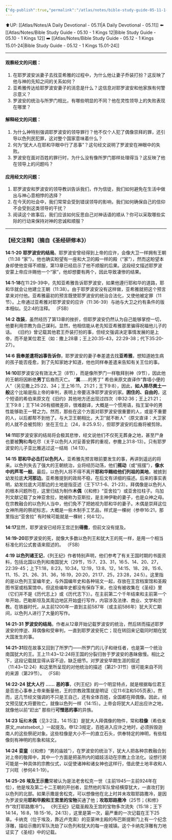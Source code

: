 ```yaml
---
{"dg-publish":true,"permalink":"/atlas/notes/bible-study-guide-05-11-1-kings-14/","noteIcon":""}
---
```


⬆️UP: [[Atlas/Notes/A Daily Devotional - 05.11\|A Daily Devotional - 05.11]]
⬅️ [[Atlas/Notes/Bible Study Guide - 05.10 - 1 Kings 12\|Bible Study Guide - 05.10 - 1 Kings 12]]
➡️ [[Atlas/Notes/Bible Study Guide - 05.12 - 1 Kings 15.01-24\|Bible Study Guide - 05.12 - 1 Kings 15.01-24]] 

---

#### 观察经文的问题：

1. 在耶罗波安派妻子去找亚希雅的过程中，为什么他让妻子乔装打扮？这反映了他与神的先知之间的关系如何？
2. 亚希雅传达给耶罗波安妻子的消息是什么？这信息对耶罗波安和他家族有何警示意义？
3. 罗波安的统治与所罗门相比，有哪些明显的不同？他在灵性领导上的失败表现在哪里？

#### 解释经文的问题：

1. 为什么神特别强调耶罗波安的领导罪行？他不仅个人犯了偶像崇拜的罪，还引导以色列民犯罪，这对整个国家意味着什么？
2. 何为“犹大人在耶和华眼中行了恶事”？这句经文说明了罗波安在神眼中的失败。
3. 罗波安在面对百姓的罪行时，为什么没有像所罗门那样处理得当？这反映了他在领导上的问题吗？

#### 应用经文的问题：

1. 耶罗波安和罗波安的领导教训告诉我们，作为信徒，我们如何避免在生活中做出与神心意相悖的选择？
2. 在今天的社会中，我们常常会受到错误领导的影响，我们如何确保自己的信仰不会受到这类领导的干扰？
3. 阅读这个故事后，我们应该如何反思自己对神话语的顺从？你可以采取哪些实际的行动来保持对神的忠诚和顺服？
---
### 【经文注释】（摘自《圣经研修本》）

**14:1-20** **耶罗波安的结局**。耶罗波安曾经得到上帝的应许，会像大卫一样拥有王朝（11:38 “家”）。他也确实盼望有一座和大卫的殿一样的殿（“家”），然而这盼望本身却使他变得不顺服，第13章已经启示了他不顺服的后果。这段经文描述耶罗波安蒙上帝应许赐他一个“家”，他却想要有两个，因此导致凄惨的结果。

**14:1-18**在11:29-39中，先知亚希雅告诉耶罗波安，如果他遵行耶和华的道路，耶和华就会让他建立王朝（11:38）。由于耶罗波安没有这样做，亚希雅就把这个预言拿来对付他。亚希雅最初的预言既使耶罗波安的统治合法化，又使他被定罪（11节）。上帝通过亚希雅对耶罗波安的应许（11:36-39）与祂与大卫之约有条件的版本相似。见2:4的注释。 （FSB）

**14:2** **改装**，虽然经历了第13章的挫折，但耶罗波安仍然认为自己能够掌控一切，他要利用宗教为自己谋利。显然，他相信能从老先知亚希雅那里骗得祝福他儿子的话。 《旧约》曾记载其他君王乔装打扮的事，但经文强调决定事情发展的是上帝，而不是某位君王（如：撒上28章；王上20:35-43，22:29-38；代下35:20-27）。

**14:6** **我奉差遣将凶事告诉你**，耶罗波安的妻子奉差遣去找**亚希雅**，想知道她生病的孩子能否痊愈，到了先知家她才知道，他也同样奉差遣来告知有关王位的事。

**14:10**耶罗波安没有效法大卫（8节），而是像所罗门一样敬拜别神（9节），因此他的王朝将因断绝**男丁**后裔而灭亡。 “**属**……的男丁” 希伯来原文直译作“靠墙小便的人”（另见撒上25:22、34；王上16:11，21:21；王下9:8），因此，**如人除尽粪土一般**这个比喻是指上帝的审判，表明上帝要洁净耶罗波安的家。**困住的、自由的**，这个短语的希伯来原文在《旧约》其他地方还出现过四次（申32:36；王上21:21；王下9:8；王下14:26有细微差异，很难翻译，大概是一个惯用语，指王室中的男性能够助王一臂之力。然而，那些在这个方面对耶罗波安很重要的人，或是不重要的人，以后都帮不到他了。与大卫王朝相比，大卫“就不断人”（原文直译：大卫家的人就不会被剪除）坐在王位上（24，8:25.9.5），但耶罗波安的后裔将被剪除。

**14:11**耶罗波安家的结局将会极其悲惨，经文说他们不仅死无葬身之地，甚至尸身也要被**狗**和**鸟**吃尽（关于以色列人对妥善安葬的重视，参撒上31:8-13）。只有耶罗波安的儿子亚比雅逃过这一结局（14:13）。

**14:15** **耶和华必击打以色列人**，亚希雅先预言眼前要发生的事，再讲到遥远的将来。以色列失去了强大的王朝统治，业将经历动荡，他们**摇动**（或“摇摆”），**像水中的芦苇一般**。最后，以色列人将不得不离开**耶和华赐给他们列祖的美地**，被掳到幼发拉底**大河那边**。亚希雅提到的政局不稳，在后文有详细的描述。后来的事实表明，幼发拉底大河那边的土地是指亚述（王下17:1-6、21-23）。拜偶像是以色列人的根本问题所在，这里归结为制作**木偶**（《和修》“亚舍拉”）或亚舍拉柱子。乌加列文献记载了女神亚舍拉，她被称为亚斯拉，是主神伊勒的妻子，也是众神之母。在宗教融合的以色列人当中，他们免不了把她视为耶和华的妻子。木偶是崇拜这位女神所用的祭祀标志，大概是一些木制手工艺品，样式是一棵树（参申16:21，那里指出“亚舍拉” 有时候可能就是一棵树；何4:12）。

**14:17**显然，耶罗波安已经将王宫迁到**得撒**，但前文没有提及。

**14:19-20**耶罗波安的死，就像大多数以色列王和犹大王的死一样，是用一个相当标准化的公式套语来叙述的。 （FSB）

**4:19** **以色列诸王记**，《列王纪》作者特别声明，他们参考了有关王国时期的书面资料，包括北国以色列和南国犹大（29节，15:7、23、31，16:5、14、20、27，22:39-45；上下1:18，8:23，10:34，12:19，13:8、12，14:15、18、28，15:6、11、15、21、26、31、36，16:19，20:20，21:17、25，23:28，24:5）。这里指的是以色列王室编年史，与外国编年史和各种铭文一起，存放在王宫档案馆和圣殿图书室或档案馆中。但这些编年史都没有保存下来，也没有被收集在《圣经》里（它们并不是《历代志上》或《历代志下》）。在主前第二个千年结束和主前第一个年开始，巴勒斯坦及其周边地区开始盛行写作，内容涉及法律、商业、文学和宗教。在铁器时代，从主前1200年一直到主前587年（或主前586年）犹大灭亡期间，以色列人进行了大量的写作。

**14:21-31** **罗波安的结局**。作者从12章开始记载罗波安的统治，然后转而描述耶罗波安的悖逆、拜偶像和受审判，一直到耶罗波安死亡；现在转回来记载同时期在犹大国发生的事。

**14:21-31**现在故事又回到了所罗门——所罗门的儿子和继任者，也是第一个统治南国犹大的王。王上11:43~12:24将王国的分裂归咎于罗波安的愚昧傲慢。相比之下，这段记载就显得从容不迫，缺乏细节。对罗波安早期生涯的叙述（11:43~12:24）和这里所呈现的对他统治的描述（第21-31节）很可能来自不同的来源（第29节）。 （FSB）

**14:22-24** **犹大人行** **……** **恶的事**，《列王纪》的一个明显特点，就是根据每位君王是否忠心事奉上帝来衡量他，王的宗教政策就是明证（见11:6注和505页表）。然而，这几节经文强调的不只是王自己，还有全体百姓，全国都在拜偶像。因此，经文预见犹大将要败亡，就像以色列一样（14:15）。上帝会将犹大人赶出应许之地，就像他以前“赶出” 那些行**可憎恶的事**的异族。

**14:23** **坛**和**木偶**（见3:2注，14:15注）是犹大人拜偶像的物件，常和**柱像**（希伯来原文_matstsebot_）一起提及。申12:3规定，百姓进入应许之地时，必须拆毁迦南人的这些祭祀对象。这些柱像是大小不一的直立石头，供奉特定的神明，有些柱像刻有神明的形象和铭文。

**14:24** **娈童**（《和修》“男的庙妓”），在罗波安的统治下，犹大人把各种宗教融合到对上帝的敬拜中，其中一个方面是把圣所内的娼妓活动在宗教上合法化。设想行房可能是一种具体的宗教仪式，以促使诸神和诸女神也这样行，借此使土地丰收和人丁兴旺（参何4:1-19）。

**14:25-26** **埃及王示撒**常被认为是法老舍松克一世（主前1945—主前924年在位），他是埃及第二十二王朝的开创者，显然他的军队曾经横穿犹大，一直攻打到以色列的北部。如果示撒是舍松克，可以想像他在北上时并未攻取耶路撒冷，是因为罗波安用**耶和华殿和王宫里的宝物**买通了他；**攻取耶路撒冷**（25节；《和修》作“攻打耶路撒冷”）。 《列王纪》记载圣殿及王宫的宝物多次流失（15:18；王下14:14，16:8，18:15-16，24:13），这里是第一次，最严重的一次记载在王下25章。卡纳克（位于埃及，靠近卢克索）的亚蒙神主殿的布巴斯提斯门上有一个纪念浮雕，描绘示撒的军队洗劫了以色列和犹大的每一座城镇。这个卡纳克浮雕有力地证实了《圣经》中的记载。